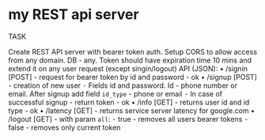 # my REST api server

TASK

Create REST API server with bearer token auth. Setup CORS to allow access from any domain. DB - any. 
Token should have expiration time 10 mins and extend it on any user request (except singin/logout)
API (JSON): 
	•	/signin [POST] - request for bearer token by id and password - ok
	•	/signup [POST] - creation of new user
		⁃ Fields id and password. Id - phone number or email. After signup add field `id_type` - phone or email
		⁃	In case of successful signup - return token - ok
	•	/info [GET] - returns user id and id type - ok
	•	/latency [GET] - returns service server latency for google.com
	•	/logout [GET] - with param `all`:
		⁃	true - removes all users bearer tokens
		⁃	false - removes only current token
